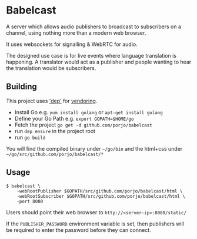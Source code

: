 # Babelcast

A server which allows audio publishers to broadcast to subscribers on a channel, using nothing more than a modern web browser.

It uses websockets for signalling & WebRTC for audio.

The designed use case is for live events where language translation is happening.
A translator would act as a publisher and people wanting to hear the translation would be subscribers.

## Building

This project uses ['dep'](https://github.com/golang/dep) for [vendoring](https://blog.gopheracademy.com/advent-2015/vendor-folder/).
- Install Go e.g. `yum install golang` or `apt-get install golang`
- Define your Go Path e.g. `export GOPATH=$HOME/go`
- Fetch the project `go get -d github.com/porjo/babelcast`
- run `dep ensure` in the project root
- run `go build`

You will find the compiled binary under `~/go/bin` and the html+css under `~/go/src/github.com/porjo/babelcast/*`

## Usage

```
$ babelcast \
	-webRootPublisher $GOPATH/src/github.com/porjo/babelcast/html \
	-webRootSubscriber $GOPATH/src/github.com/porjo/babelcast/html \
	-port 8080
```

Users should point their web browser to `http://<server-ip>:8080/static/`

If the `PUBLISHER_PASSWORD` environment variable is set, then publishers will be required to enter the
password before they can connect.
